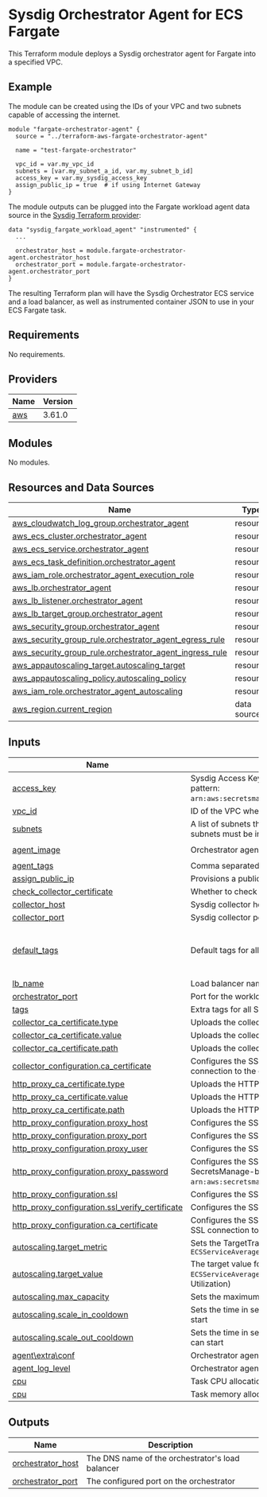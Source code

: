 # Sysdig Orchestrator Agent for ECS Fargate

This Terraform module deploys a Sysdig orchestrator agent for Fargate into a specified VPC.

## Example

The module can be created using the IDs of your VPC and two subnets capable of accessing the internet.

```
module "fargate-orchestrator-agent" {
  source = "../terraform-aws-fargate-orchestrator-agent"

  name = "test-fargate-orchestrator"

  vpc_id = var.my_vpc_id
  subnets = [var.my_subnet_a_id, var.my_subnet_b_id]
  access_key = var.my_sysdig_access_key
  assign_public_ip = true  # if using Internet Gateway
}
```

The module outputs can be plugged into the Fargate workload agent data source in the [Sysdig Terraform provider](https://github.com/sysdiglabs/terraform-provider-sysdig):
```
data "sysdig_fargate_workload_agent" "instrumented" {
  ...

  orchestrator_host = module.fargate-orchestrator-agent.orchestrator_host
  orchestrator_port = module.fargate-orchestrator-agent.orchestrator_port
}
```

The resulting Terraform plan will have the Sysdig Orchestrator ECS service and a load balancer, as well as instrumented container JSON to use in your ECS Fargate task.

<!-- BEGIN_TF_DOCS -->
## Requirements

No requirements.

## Providers

| Name                                              | Version |
|---------------------------------------------------|---------|
| <a name="provider_aws"></a> [aws](#provider\_aws) | 3.61.0  |

## Modules

No modules.

## Resources and Data Sources

| Name                                                                                                                                                       | Type        |
|------------------------------------------------------------------------------------------------------------------------------------------------------------|-------------|
| [aws_cloudwatch_log_group.orchestrator_agent](https://registry.terraform.io/providers/hashicorp/aws/latest/docs/resources/cloudwatch_log_group)            | resource    |
| [aws_ecs_cluster.orchestrator_agent](https://registry.terraform.io/providers/hashicorp/aws/latest/docs/resources/ecs_cluster)                              | resource    |
| [aws_ecs_service.orchestrator_agent](https://registry.terraform.io/providers/hashicorp/aws/latest/docs/resources/ecs_service)                              | resource    |
| [aws_ecs_task_definition.orchestrator_agent](https://registry.terraform.io/providers/hashicorp/aws/latest/docs/resources/ecs_task_definition)              | resource    |
| [aws_iam_role.orchestrator_agent_execution_role](https://registry.terraform.io/providers/hashicorp/aws/latest/docs/resources/iam_role)                     | resource    |
| [aws_lb.orchestrator_agent](https://registry.terraform.io/providers/hashicorp/aws/latest/docs/resources/lb)                                                | resource    |
| [aws_lb_listener.orchestrator_agent](https://registry.terraform.io/providers/hashicorp/aws/latest/docs/resources/lb_listener)                              | resource    |
| [aws_lb_target_group.orchestrator_agent](https://registry.terraform.io/providers/hashicorp/aws/latest/docs/resources/lb_target_group)                      | resource    |
| [aws_security_group.orchestrator_agent](https://registry.terraform.io/providers/hashicorp/aws/latest/docs/resources/security_group)                        | resource    |
| [aws_security_group_rule.orchestrator_agent_egress_rule](https://registry.terraform.io/providers/hashicorp/aws/latest/docs/resources/security_group_rule)  | resource    |
| [aws_security_group_rule.orchestrator_agent_ingress_rule](https://registry.terraform.io/providers/hashicorp/aws/latest/docs/resources/security_group_rule) | resource    |
| [aws_appautoscaling_target.autoscaling_target](https://registry.terraform.io/providers/hashicorp/aws/latest/docs/resources/appautoscaling_target)          | resource    |
| [aws_appautoscaling_policy.autoscaling_policy](https://registry.terraform.io/providers/hashicorp/aws/latest/docs/resources/appautoscaling_policy)          | resource    |
| [aws_iam_role.orchestrator_agent_autoscaling](https://registry.terraform.io/providers/hashicorp/aws/latest/docs/resources/iam_role)                        | resource    |
| [aws_region.current_region](https://registry.terraform.io/providers/hashicorp/aws/latest/docs/data-sources/region)                                         | data source |

## Inputs

| Name                                                                                                                                                                             | Description                                                                                                                                                                                                                                         | Type           | Default                                                                                     | Required |
|----------------------------------------------------------------------------------------------------------------------------------------------------------------------------------|-----------------------------------------------------------------------------------------------------------------------------------------------------------------------------------------------------------------------------------------------------|----------------|---------------------------------------------------------------------------------------------|:--------:|
| <a name="input_access_key"></a> [access\_key](#input\_access\_key)                                                                                                               | Sysdig Access Key as either clear text or SecretsManager-backed secret reference (expected pattern: `arn:aws:secretsmanager:region:accountId:secret:secretName[:jsonKey:versionStage:versionId]`)                                                   | `string`       | n/a                                                                                         |   yes    |
| <a name="input_vpc_id"></a> [vpc\_id](#input\_vpc\_id)                                                                                                                           | ID of the VPC where the orchestrator should be installed                                                                                                                                                                                            | `string`       | n/a                                                                                         |   yes    |
| <a name="input_subnets"></a> [subnets](#input\_subnets)                                                                                                                          | A list of subnets that can access the internet and are reachable by instrumented services. The subnets must be in at least 2 different AZs.                                                                                                         | `list(string)` | n/a                                                                                         |   yes    |
| <a name="input_agent_image"></a> [agent\_image](#input\_agent\_image)                                                                                                            | Orchestrator agent image                                                                                                                                                                                                                            | `string`       | `"quay.io/sysdig/orchestrator-agent:latest"`                                                |    no    |
| <a name="input_agent_tags"></a> [agent\_tags](#input\_agent\_tags)                                                                                                               | Comma separated list of tags for this agent                                                                                                                                                                                                         | `string`       | `""`                                                                                        |    no    |
| <a name="input_assign_public_ip"></a> [assign\_public\_ip](#input\_assign\_public\_ip)                                                                                           | Provisions a public IP for the service. Required when using an Internet Gateway for egress.                                                                                                                                                         | `bool`         | `false`                                                                                     |    no    |
| <a name="input_check_collector_certificate"></a> [check\_collector\_certificate](#input\_check\_collector\_certificate)                                                          | Whether to check the collector certificate when connecting. Mainly for development.                                                                                                                                                                 | `string`       | `"true"`                                                                                    |    no    |
| <a name="input_collector_host"></a> [collector\_host](#input\_collector\_host)                                                                                                   | Sysdig collector host                                                                                                                                                                                                                               | `string`       | `"collector.sysdigcloud.com"`                                                               |    no    |
| <a name="input_collector_port"></a> [collector\_port](#input\_collector\_port)                                                                                                   | Sysdig collector port                                                                                                                                                                                                                               | `string`       | `"6443"`                                                                                    |    no    |
| <a name="input_default_tags"></a> [default\_tags](#input\_default\_tags)                                                                                                         | Default tags for all Sysdig Fargate Orchestrator resources                                                                                                                                                                                          | `map(string)`  | <pre>{<br>  "Application": "sysdig",<br>  "Module": "fargate-orchestrator-agent"<br>}</pre> |    no    |
| <a name="input_lb_name"></a> [lb\_name](#input\_lb\_name)                                                                                                                        | Load balancer name.                                                                                                                                                                                                                                 | `string`       |`""`                                                                                        |    no    |
| <a name="input_orchestrator_port"></a> [orchestrator\_port](#input\_orchestrator\_port)                                                                                          | Port for the workload agent to connect                                                                                                                                                                                                              | `number`       | `6667`                                                                                      |    no    |
| <a name="input_tags"></a> [tags](#input\_tags)                                                                                                                                   | Extra tags for all Sysdig Fargate Orchestrator resources                                                                                                                                                                                            | `map(string)`  | `{}`                                                                                        |    no    |
| <a name="input_collector_ca_certificate_type"></a> [collector\_ca\_certificate.type](#collector\_ca\_certificate.type)                                                           | Uploads the collector custom CA certificate - The value type                                                                                                                                                                                        | `string`       | `"base64"`                                                                                  |    no    |
| <a name="input_collector_ca_certificate_value"></a> [collector\_ca\_certificate.value](#collector\_ca\_certificate.value)                                                        | Uploads the collector custom CA certificate - The value of the CA Certificate                                                                                                                                                                       | `string`       | `""`                                                                                        |    no    |
| <a name="input_collector_ca_certificate_path"></a> [collector\_ca\_certificate.path](#collector\_ca\_certificate.path)                                                           | Uploads the collector custom CA certificate - The path to the CA certificate in the orchestrator                                                                                                                                                    | `string`       | `"/ssl/collector_cert.pm"`                                                                  |    no    |
| <a name="input_collector_configuration_ca_certificate"></a> [collector\_configuration.ca\_certificate](#collector\_configuration.ca\_certificate)                                | Configures the SSL connection to the collector - The path to the CA certificate to use in the SSL connection to the collector                                                                                                                       | `string`       | `""`                                                                                        |    no    |
| <a name="input_http_proxy_ca_certificate_type"></a> [http\_proxy\_ca\_certificate.type](#http\_proxy\_ca\_certificate.type)                                                      | Uploads the HTTP proxy CA certificate - The value type                                                                                                                                                                                              | `string`       | `"base64"`                                                                                  |    no    |
| <a name="input_http_proxy_ca_certificate_value"></a> [http\_proxy\_ca\_certificate.value](#http\_proxy\_ca\_certificate.value)                                                   | Uploads the HTTP proxy CA certificate - The value of the CA Certificate                                                                                                                                                                             | `string`       | `""`                                                                                        |    no    |
| <a name="input_http_proxy_ca_certificate_path"></a> [http\_proxy\_ca\_certificate.path](#http\_proxy\_ca\_certificate.path)                                                      | Uploads the HTTP proxy CA certificate - The path to the CA certificate in the orchestrator                                                                                                                                                          | `string`       | `"/ssl/proxy_cert.pm"`                                                                      |    no    |
| <a name="input_http_proxy_configuration_proxy_host"></a> [http\_proxy\_configuration.proxy\_host](#http\_proxy\_configuration.proxy\_host)                                       | Configures the SSL connection to the HTTP proxy - The proxy host                                                                                                                                                                                    | `string`       | `""`                                                                                        |    no    |
| <a name="input_http_proxy_configuration_proxy_port"></a> [http\_proxy\_configuration.proxy\_port](#http\_proxy\_configuration.proxy\_port)                                       | Configures the SSL connection to the HTTP proxy - The proxy port                                                                                                                                                                                    | `string`       | `""`                                                                                        |    no    |
| <a name="input_http_proxy_configuration_proxy_user"></a> [http\_proxy\_configuration.proxy\_user](#http\_proxy\_configuration.proxy\_user)                                       | Configures the SSL connection to the HTTP proxy - The proxy user                                                                                                                                                                                    | `string`       | `""`                                                                                        |    no    |
| <a name="input_http_proxy_configuration_proxy_password"></a> [http\_proxy\_configuration.proxy\_password](#http\_proxy\_configuration.proxy\_password)                           | Configures the SSL connection to the HTTP proxy - The proxy password as either clear text or SecretsManage-backed secret reference (expected pattern: `arn:aws:secretsmanager:region:accountId:secret:secretName[:jsonKey:versionStage:versionId]`) | `string`       | `""`                                                                                        |    no    |
| <a name="input_http_proxy_configuration_ssl"></a> [http\_proxy\_configuration.ssl](#http\_proxy\_configuration.ssl)                                                              | Configures the SSL connection to the HTTP proxy - Enables/disables SSL encryption                                                                                                                                                                   | `string`       | `""`                                                                                        |    no    |
| <a name="input_http_proxy_configuration_ssl_verify_certificate"></a> [http\_proxy\_configuration.ssl\_verify\_certificate](#http\_proxy\_configuration.ssl\_verify\_vertificate) | Configures the SSL connection to the HTTP proxy - Enables/disables CA certificate verification                                                                                                                                                      | `string`       | `""`                                                                                        |    no    |
| <a name="input_http_proxy_configuration_ca_certificate"></a> [http\_proxy\_configuration.ca\_certificate](#http\_proxy\_configuration.ca\_certificate)                           | Configures the SSL connection to the HTTP proxy - The path to the Ca certificate to use in the SSL connection to the HTTP proxy                                                                                                                     | `string`       | `""`                                                                                        |    no    |
| <a name="input_autoscaling_target_metric"></a> [autoscaling.target\_metric](#autoscaling.target\_metric)                                                                         | Sets the TargetTracking metric, can be either `ECSServiceAverageCPUUtilization` or `ECSServiceAverageMemoryUtilization`                                                                                                                             | `string`       | `""`                                                                                        |    no    |
| <a name="input_autoscaling_target_value"></a> [autoscaling.target\_value](#autoscaling.target\_value)                                                                            | The target value for the chosen metric, for example, if the chosen metric is `ECSServiceAverageCPUUtilization` a possible target value could be 50 (that means 50% of CPU Utilization)                                                              | `string`       | `""`                                                                                        |    no    |
| <a name="input_autoscaling_max_capacity"></a> [autoscaling.max\_capacity](#autoscaling.max\_capacity)                                                                            | Sets the maximum capacity the Service can scale out to                                                                                                                                                                                              | `string`       | `""`                                                                                        |    no    |
| <a name="input_autoscaling_scale_in_cooldown"></a> [autoscaling.scale\_in\_cooldown](#autoscaling.scale\_in\_cooldown)                                                           | Sets the time in seconds after a scale-in activity completes before another scale-in activity can start                                                                                                                                             | `string`       | `""`                                                                                        |    no    |
| <a name="input_autoscaling_scale_out_cooldown"></a> [autoscaling.scale\_out\_cooldown](#autoscaling.scale\_out\_cooldown)                                                        | Sets the time in seconds after a scale-out activity completes before another scale-out activity can start                                                                                                                                           | `string`       | `""`                                                                                        |    no    |
| <a name="input_agent_extra_conf"></a> [agent\extra\conf](#input\_agent\_extra\_conf)                                                                                             | Orchestrator agent extra configuration in YAML format                                                                                                                                                                                               | `string`       | `""`                                                                                        |    no    |
| <a name="input_agent_log_level"></a> [agent\_log\_level](#input\_agent\_log\_level)                                                                                              | Orchestrator agent log level                                                                                                                                                                                                                        | `string`       | `"info"`                                                                                    |    no    |
| <a name="input_cpu"></a> [cpu](#input\_cpu)                                                                                                                                      | Task CPU allocation                                                                                                                                                                                                                                 | `string`       | `"2048"`                                                                                    |    no    |
| <a name="input_memory"></a> [cpu](#input\_memory)                                                                                                                                | Task memory allocation                                                                                                                                                                                                                              | `string`       | `"8192"`                                                                                    |    no    |

## Outputs

| Name                                                                                      | Description                                      |
|-------------------------------------------------------------------------------------------|--------------------------------------------------|
| <a name="output_orchestrator_host"></a> [orchestrator\_host](#output\_orchestrator\_host) | The DNS name of the orchestrator's load balancer |
| <a name="output_orchestrator_port"></a> [orchestrator\_port](#output\_orchestrator\_port) | The configured port on the orchestrator          |
<!-- END_TF_DOCS -->
